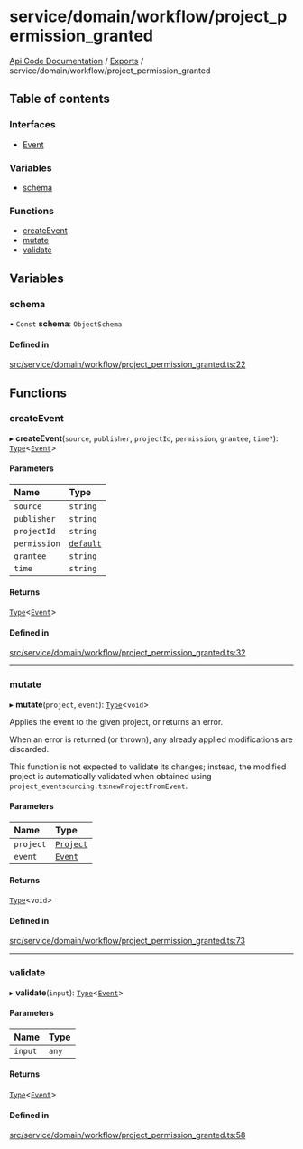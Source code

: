 # service/domain/workflow/project\_permission\_granted
 
[Api Code Documentation](../README.md) / [Exports](../modules.md) / service/domain/workflow/project\_permission\_granted

## Table of contents

### Interfaces

- [Event](../interfaces/service_domain_workflow_project_permission_granted.Event.md)

### Variables

- [schema](service_domain_workflow_project_permission_granted.md#schema)

### Functions

- [createEvent](service_domain_workflow_project_permission_granted.md#createevent)
- [mutate](service_domain_workflow_project_permission_granted.md#mutate)
- [validate](service_domain_workflow_project_permission_granted.md#validate)

## Variables

### schema

• `Const` **schema**: `ObjectSchema`

#### Defined in

[src/service/domain/workflow/project_permission_granted.ts:22](https://github.com/openkfw/TruBudget/blob/f6ee764/api/src/service/domain/workflow/project_permission_granted.ts#L22)

## Functions

### createEvent

▸ **createEvent**(`source`, `publisher`, `projectId`, `permission`, `grantee`, `time?`): [`Type`](result.md#type)<[`Event`](../interfaces/service_domain_workflow_project_permission_granted.Event.md)\>

#### Parameters

| Name | Type |
| :------ | :------ |
| `source` | `string` |
| `publisher` | `string` |
| `projectId` | `string` |
| `permission` | [`default`](authz_intents.md#default) |
| `grantee` | `string` |
| `time` | `string` |

#### Returns

[`Type`](result.md#type)<[`Event`](../interfaces/service_domain_workflow_project_permission_granted.Event.md)\>

#### Defined in

[src/service/domain/workflow/project_permission_granted.ts:32](https://github.com/openkfw/TruBudget/blob/f6ee764/api/src/service/domain/workflow/project_permission_granted.ts#L32)

___

### mutate

▸ **mutate**(`project`, `event`): [`Type`](result.md#type)<`void`\>

Applies the event to the given project, or returns an error.

When an error is returned (or thrown), any already applied modifications are
discarded.

This function is not expected to validate its changes; instead, the modified project
is automatically validated when obtained using
`project_eventsourcing.ts`:`newProjectFromEvent`.

#### Parameters

| Name | Type |
| :------ | :------ |
| `project` | [`Project`](../interfaces/service_domain_workflow_project.Project.md) |
| `event` | [`Event`](../interfaces/service_domain_workflow_project_permission_granted.Event.md) |

#### Returns

[`Type`](result.md#type)<`void`\>

#### Defined in

[src/service/domain/workflow/project_permission_granted.ts:73](https://github.com/openkfw/TruBudget/blob/f6ee764/api/src/service/domain/workflow/project_permission_granted.ts#L73)

___

### validate

▸ **validate**(`input`): [`Type`](result.md#type)<[`Event`](../interfaces/service_domain_workflow_project_permission_granted.Event.md)\>

#### Parameters

| Name | Type |
| :------ | :------ |
| `input` | `any` |

#### Returns

[`Type`](result.md#type)<[`Event`](../interfaces/service_domain_workflow_project_permission_granted.Event.md)\>

#### Defined in

[src/service/domain/workflow/project_permission_granted.ts:58](https://github.com/openkfw/TruBudget/blob/f6ee764/api/src/service/domain/workflow/project_permission_granted.ts#L58)
